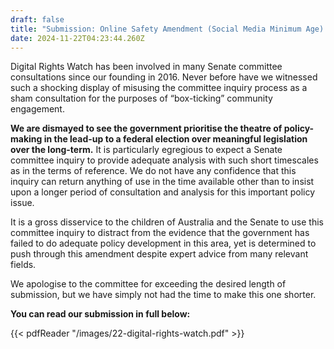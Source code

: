```yaml
---
draft: false
title: "Submission: Online Safety Amendment (Social Media Minimum Age) Bill 2024"
date: 2024-11-22T04:23:44.260Z
---
```

Digital Rights Watch has been involved in many Senate committee consultations since our founding in 2016. Never before have we witnessed such a shocking display of misusing the committee inquiry process as a sham consultation for the purposes of “box-ticking” community engagement.

**We are dismayed to see the government prioritise the theatre of policy-making in the lead-up to a federal election over meaningful legislation over the long-term.** It is particularly egregious to expect a Senate committee inquiry to provide adequate analysis with such short timescales as in the terms of reference. We do not have any confidence that this inquiry can return anything of use in the time available other than to insist upon a longer period of consultation and analysis for this important policy issue.

It is a gross disservice to the children of Australia and the Senate to use this committee inquiry to distract from the evidence that the government has failed to do adequate policy development in this area, yet is determined to push through this amendment despite expert advice from many relevant fields.

We apologise to the committee for exceeding the desired length of submission, but we have simply not had the time to make this one shorter.

**You can read our submission in full below:**

{{< pdfReader "/images/22-digital-rights-watch.pdf" >}}